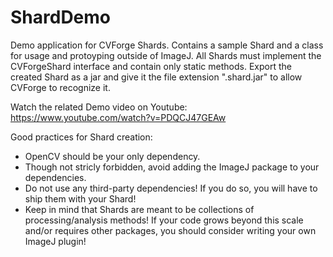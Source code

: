 # ShardDemo
Demo application for CVForge Shards.
Contains a sample Shard and a class for usage and protoyping outside of ImageJ.
All Shards must implement the CVForgeShard interface and contain only static methods.
Export the created Shard as a jar and give it the file extension ".shard.jar" to allow CVForge to recognize it.

Watch the related Demo video on Youtube: https://www.youtube.com/watch?v=PDQCJ47GEAw


Good practices for Shard creation:
* OpenCV should be your only dependency.
* Though not stricly forbidden, avoid adding the ImageJ package to your dependencies.
* Do not use any third-party dependencies! If you do so, you will have to ship them with your Shard!
* Keep in mind that Shards are meant to be collections of processing/analysis methods! If your code grows beyond this scale and/or requires other packages, you should consider writing your own ImageJ plugin!
